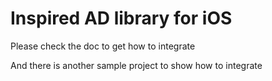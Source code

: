 # Inspired AD library for iOS

Please check the doc to get how to integrate

And there is another sample project to show how to integrate
